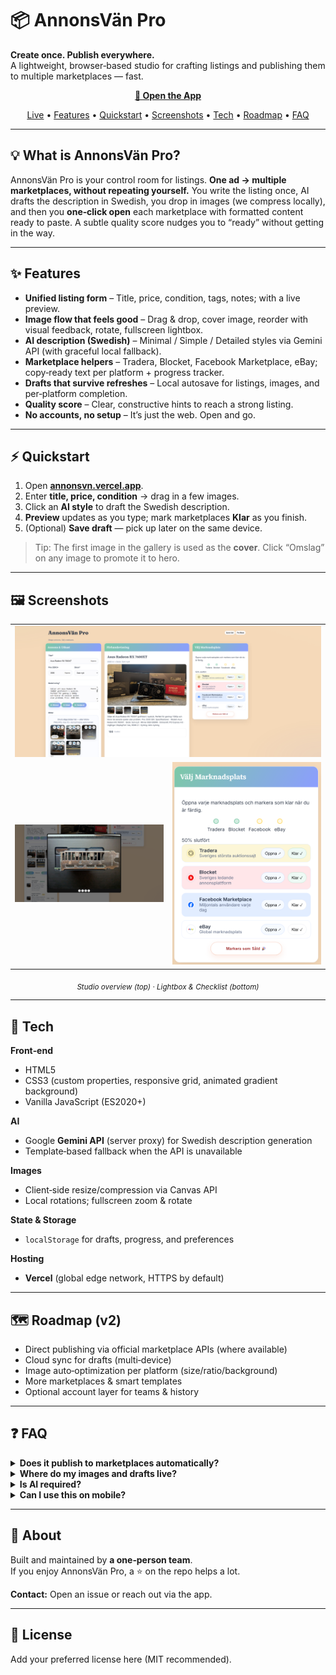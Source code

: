 # 📦 AnnonsVän Pro

**Create once. Publish everywhere.**  
A lightweight, browser‑based studio for crafting listings and publishing them to multiple marketplaces — fast.

<p align="center">
  <a href="https://annonsvn.vercel.app/"><b>🚀 Open the App</b></a>
</p>

<p align="center">
  <a href="https://annonsvn.vercel.app/">Live</a> •
  <a href="#-features">Features</a> •
  <a href="#-quickstart">Quickstart</a> •
  <a href="#-screenshots">Screenshots</a> •
  <a href="#-tech">Tech</a> •
  <a href="#-roadmap">Roadmap</a> •
  <a href="#-faq">FAQ</a>
</p>

---

## 💡 What is AnnonsVän Pro?
AnnonsVän Pro is your control room for listings. **One ad → multiple marketplaces, without repeating yourself.** You write the listing once, AI drafts the description in Swedish, you drop in images (we compress locally), and then you **one‑click open** each marketplace with formatted content ready to paste. A subtle quality score nudges you to “ready” without getting in the way.

---

## ✨ Features
- **Unified listing form** – Title, price, condition, tags, notes; with a live preview.
- **Image flow that feels good** – Drag & drop, cover image, reorder with visual feedback, rotate, fullscreen lightbox.
- **AI description (Swedish)** – Minimal / Simple / Detailed styles via Gemini API (with graceful local fallback).
- **Marketplace helpers** – Tradera, Blocket, Facebook Marketplace, eBay; copy‑ready text per platform + progress tracker.
- **Drafts that survive refreshes** – Local autosave for listings, images, and per‑platform completion.
- **Quality score** – Clear, constructive hints to reach a strong listing.
- **No accounts, no setup** – It’s just the web. Open and go.

---

## ⚡ Quickstart
1. Open **[annonsvn.vercel.app](https://annonsvn.vercel.app/)**.  
2. Enter **title, price, condition** → drag in a few images.  
3. Click an **AI style** to draft the Swedish description.  
4. **Preview** updates as you type; mark marketplaces **Klar** as you finish.  
5. (Optional) **Save draft** — pick up later on the same device.

> Tip: The first image in the gallery is used as the **cover**. Click “Omslag” on any image to promote it to hero.

---

## 🖼 Screenshots

<table>
  <tr>
    <td colspan="2" align="center">
      <img src="screenshots/1.png" alt="Studio overview" width="100%" />
    </td>
  </tr>
  <tr>
    <td width="50%" align="center">
      <img src="screenshots/2.png" alt="Image lightbox" width="100%" />
    </td>
    <td width="50%" align="center">
      <img src="screenshots/3.png" alt="Publishing checklist" width="100%" />
    </td>
  </tr>
</table>

<p align="center"><sub><i>Studio overview (top) · Lightbox & Checklist (bottom)</i></sub></p>

---

## 🧰 Tech
**Front‑end**  
- HTML5  
- CSS3 (custom properties, responsive grid, animated gradient background)  
- Vanilla JavaScript (ES2020+)

**AI**  
- Google **Gemini API** (server proxy) for Swedish description generation  
- Template‑based fallback when the API is unavailable

**Images**  
- Client‑side resize/compression via Canvas API  
- Local rotations; fullscreen zoom & rotate

**State & Storage**  
- `localStorage` for drafts, progress, and preferences

**Hosting**  
- **Vercel** (global edge network, HTTPS by default)

---

## 🗺 Roadmap (v2)
- Direct publishing via official marketplace APIs (where available)
- Cloud sync for drafts (multi‑device)
- Image auto‑optimization per platform (size/ratio/background)
- More marketplaces & smart templates
- Optional account layer for teams & history

---

## ❓ FAQ

<details>
<summary><b>Does it publish to marketplaces automatically?</b></summary>
Not yet. Today it prepares perfectly formatted content and opens each marketplace so you can paste/confirm. API publishing is on the roadmap where platform policies allow it.
</details>

<details>
<summary><b>Where do my images and drafts live?</b></summary>
Locally in your browser (localStorage). Images are compressed client‑side; nothing is uploaded unless you choose to publish on a marketplace.
</details>

<details>
<summary><b>Is AI required?</b></summary>
No. AI is optional. If the Gemini API isn’t reachable, we fall back to a clean, local template.
</details>

<details>
<summary><b>Can I use this on mobile?</b></summary>
Yes. The layout adapts for smaller screens (panels stack vertically). Desktop offers the most room for image work.
</details>

---

## 👤 About
Built and maintained by **a one‑person team**.  
If you enjoy AnnonsVän Pro, a ⭐ on the repo helps a lot.

**Contact:** Open an issue or reach out via the app.

---

## 📄 License
Add your preferred license here (MIT recommended).

